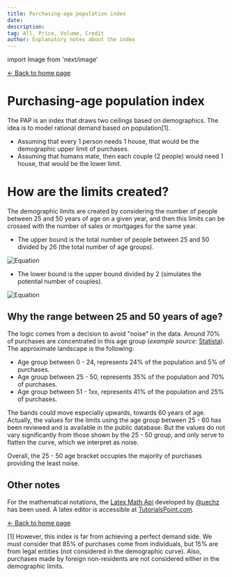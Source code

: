 ```yaml
---
title: Purchasing-age population index
date:
description:
tag: All, Price, Volume, Credit
author: Explanatory notes about the index
---
```


import Image from 'next/image'

<div class="meta-line"><a class="meta-back" href="/">← Back to home page</a></div>

# Purchasing-age population index

The PAP is an index that draws two ceilings based on demographics. The idea is to model rational demand based on population[1].

- Assuming that every 1 person needs 1 house, that would be the demographic upper limit of purchases.
- Assuming that humans mate, then each couple (2 people) would need 1 house, that would be the lower limit.

# How are the limits created?

The demographic limits are created by considering the number of people between 25 and 50 years of age on a given year, and then this limits can be crossed with the number of sales or mortgages for the same year.

- The upper bound is the total number of people between 25 and 50 divided by 26 (the total number of age groups).

![Equation](https://math.vercel.app/?bgcolor=auto&from=Upper%5C%3Alimit%3D%5Cfrac%7BPopulation%5C%3Aaged%5C%3A25%5C%3Ato%5C%3A50%7D%7BNumber%5C%3Aof%5C%3Aage%5C%3Agroups%7D.svg)

- The lower bound is the upper bound divided by 2 (simulates the potential number of couples).

![Equation](https://math.vercel.app/?bgcolor=auto&from=Lower%5C%3Alimit%3D%5Cfrac%7BUpper%5C%3Alimit%7D%7B2%7D.svg)

## Why the range between 25 and 50 years of age?

The logic comes from a decision to avoid "noise" in the data. Around 70% of purchases are concentrated in this age group (_example source_: [Statista](https://es.statista.com/estadisticas/937303/porcentaje-de-compradores-de-viviendas-por-grupo-de-edad-espana/)). The approximate landscape is the following:

- Age group between 0 - 24, represents 24% of the population and 5% of purchases.
- Age group between 25 - 50, represents 35% of the population and 70% of purchases.
- Age group between 51 - 1xx, represents 41% of the population and 25% of purchases.

The bands could move especially upwards, towards 60 years of age. Actually, the values for the limits using the age group between 25 - 60 has been reviewed and is available in the public database. But the values do not vary significantly from those shown by the 25 - 50 group, and only serve to flatten the curve, which we interpret as noise.

Overall, the 25 - 50 age bracket occupies the majority of purchases providing the least noise.

## Other notes

For the mathematical notations, the [Latex Math Api](https://math.vercel.app/home) developed by [@uechz](https://twitter.com/uechz) has been used. A latex editor is accessible at [TutorialsPoint.com](https://www.tutorialspoint.com/latex_equation_editor.htm).

<div class="meta-line"><a class="meta-back" href="/">← Back to home page</a></div>

[1] However, this index is far from achieving a perfect demand side. We must consider that 85% of purchases come from individuals, but 15% are from legal entities (not considered in the demographic curve). Also, purchases made by foreign non-residents are not considered either in the demographic limits.
